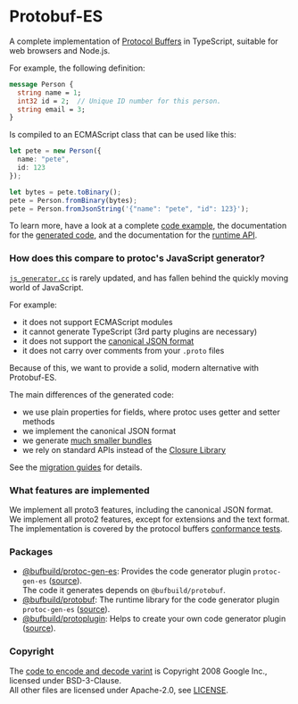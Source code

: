 Protobuf-ES
===========

A complete implementation of [Protocol Buffers](https://developers.google.com/protocol-buffers) in TypeScript,
suitable for web browsers and Node.js.

For example, the following definition:

```protobuf
message Person {
  string name = 1;
  int32 id = 2;  // Unique ID number for this person.
  string email = 3;
}
```

Is compiled to an ECMAScript class that can be used like this:

```typescript
let pete = new Person({
  name: "pete",
  id: 123
});

let bytes = pete.toBinary();
pete = Person.fromBinary(bytes);
pete = Person.fromJsonString('{"name": "pete", "id": 123}');
```

To learn more, have a look at a complete [code example](https://github.com/bufbuild/protobuf-es/tree/main/packages/example), 
the documentation for the [generated code](https://github.com/bufbuild/protobuf-es/blob/main/docs/generated_code.md), 
and the documentation for the [runtime API](https://github.com/bufbuild/protobuf-es/blob/main/docs/runtime_api.md).


### How does this compare to protoc's JavaScript generator?

[`js_generator.cc`](https://github.com/protocolbuffers/protobuf-javascript/blob/main/generator/js_generator.cc)
is rarely updated, and has fallen behind the quickly moving world of JavaScript.

For example:
- it does not support ECMAScript modules
- it cannot generate TypeScript (3rd party plugins are necessary)
- it does not support the [canonical JSON format](https://developers.google.com/protocol-buffers/docs/proto3#json)
- it does not carry over comments from your `.proto` files

Because of this, we want to provide a solid, modern alternative with Protobuf-ES.

The main differences of the generated code:
- we use plain properties for fields, where protoc uses getter and setter methods
- we implement the canonical JSON format
- we generate [much smaller bundles](packages/protobuf-bench)
- we rely on standard APIs instead of the [Closure Library](http://googlecode.blogspot.com/2009/11/introducing-closure-tools.html)

See the [migration guides](docs/migrating.md) for details.


### What features are implemented

We implement all proto3 features, including the canonical JSON format.  
We implement all proto2 features, except for extensions and the text format.  
The implementation is covered by the protocol buffers 
[conformance tests](packages/protobuf-conformance).


### Packages

- [@bufbuild/protoc-gen-es](https://www.npmjs.com/package/@bufbuild/protoc-gen-es):
  Provides the code generator plugin `protoc-gen-es` ([source](packages/protoc-gen-es)).   
  The code it generates depends on `@bufbuild/protobuf`.
- [@bufbuild/protobuf](https://www.npmjs.com/package/@bufbuild/protobuf):
  The runtime library for the code generator plugin `protoc-gen-es` ([source](packages/protobuf)).
- [@bufbuild/protoplugin](https://www.npmjs.com/package/@bufbuild/protoplugin):
  Helps to create your own code generator plugin ([source](packages/protoplugin)).


### Copyright

The [code to encode and decode varint](packages/protobuf/src/google/varint.ts) is Copyright 2008 Google Inc., licensed 
under BSD-3-Clause.  
All other files are licensed under Apache-2.0, see [LICENSE](LICENSE).
